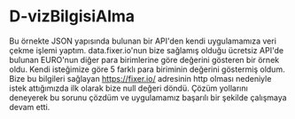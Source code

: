 # D-vizBilgisiAlma

Bu örnekte JSON yapısında bulunan bir API'den kendi uygulamamıza veri çekme işlemi yaptım. data.fixer.io'nun bize sağlamış olduğu ücretsiz API'de bulunan EURO'nun diğer 
para birimlerine göre değerini gösteren bir örnek oldu. Kendi isteğimize göre 5 farklı para biriminin değerini göstermiş oldum. Bize bu bilgileri sağlayan https://fixer.io/
adresinin http olması nedeniyle istek attığımızda ilk olarak bize null değeri döndü. Çözüm yollarını deneyerek bu sorunu çözdüm ve uygulamamız başarılı bir şekilde çalışmaya
devam etti.
